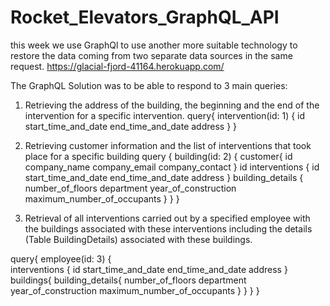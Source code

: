 # Rocket_Elevators_GraphQL_API

this week we use GraphQl to use another more suitable technology to restore the data coming from two separate data sources in the same request.
https://glacial-fjord-41164.herokuapp.com/

The GraphQL Solution was to be able to respond to 3 main queries:
1. Retrieving the address of the building, the beginning and the end of the intervention for a specific intervention.
query{
  intervention(id: 1) {
    id
    start_time_and_date
    end_time_and_date
    address
  }
}

2. Retrieving customer information and the list of interventions that took place for a specific building
query {
  building(id: 2) {
    customer{
      id
      company_name
      company_email
      company_contact
    }
    id
    interventions {
      id
      start_time_and_date
      end_time_and_date
      address
    }
    building_details {
      number_of_floors
      department
      year_of_construction
      maximum_number_of_occupants
    }
  }
}

3. Retrieval of all interventions carried out by a specified employee with the buildings associated with these interventions including the details (Table BuildingDetails) associated with these buildings.

query{
  employee(id: 3) {  
    interventions {
      id
          start_time_and_date
          end_time_and_date
          address
    }
    buildings{
      building_details{
              number_of_floors
              department
              year_of_construction
              maximum_number_of_occupants
          }
    } 
  }
}
